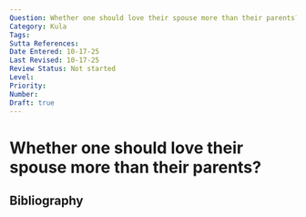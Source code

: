 ```yaml
---
Question: Whether one should love their spouse more than their parents?
Category: Kula
Tags: 
Sutta References: 
Date Entered: 10-17-25
Last Revised: 10-17-25
Review Status: Not started
Level: 
Priority: 
Number: 
Draft: true
---
```


# Whether one should love their spouse more than their parents?

## Bibliography

<!-- 

Notes:



-->